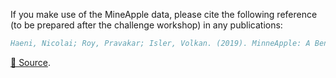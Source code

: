 If you make use of the MineApple data, please cite the following reference (to be prepared after the challenge workshop) in any publications:

``` bibtex
Haeni, Nicolai; Roy, Pravakar; Isler, Volkan. (2019). MinneApple: A Benchmark Dataset for Apple Detection and Segmentation. Retrieved from the Data Repository for the University of Minnesota, https://doi.org/10.13020/8ecp-3r13.
```

[🔗 Source](https://conservancy.umn.edu/handle/11299/206575).
